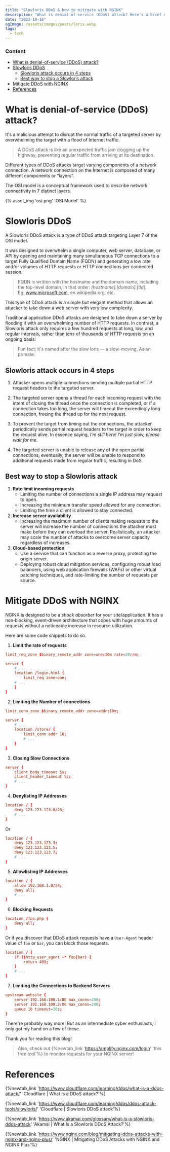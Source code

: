 ```yaml
---
title: "Slowloris DDoS & how to mitigate with NGINX"
description: "What is denial-of-service (DDoS) attack? Here's a brief explanation. It's a malicious attempt to disrupt the normal traffic of a targeted server by overwhelming the target with a flood of Internet traffic"
date: "2023-10-16"
ogImage: /assets/images/posts/loris.webp
tags:
  - tech
---
```


### Content

- [What is denial-of-service (DDoS) attack?](<#what-is-denial-of-service-(ddos)-attack%3F>)
- [Slowloris DDoS](#slowloris-ddos)
  - [Slowloris attack occurs in 4 steps](#slowloris-attack-occurs-in-4-steps)
  - [Best way to stop a Slowloris attack](#best-way-to-stop-a-slowloris-attack)
- [Mitigate DDoS with NGINX](#mitigate-ddos-with-nginx)
- [References](#references)

# What is denial-of-service (DDoS) attack?

It's a malicious attempt to disrupt the normal traffic of a targeted server by overwhelming the target with a flood of Internet traffic.

> A DDoS attack is like an unexpected traffic jam clogging up the highway, preventing regular traffic from arriving at its destination.

Different types of DDoS attacks target varying components of a network connection. A network connection on the Internet is composed of many different components or “layers”.

The OSI model is a conceptual framework used to describe network connectivity in 7 distinct layers.

{% asset_img 'osi.png' 'OSI Model' %}

# Slowloris DDoS

A Slowloris DDoS attack is a type of DDoS attack targeting Layer 7 of the OSI model.

It was designed to overwhelm a single computer, web server, database, or API by opening and maintaining many simultaneous TCP connections to a target Fully Qualified Domain Name (FQDN) and generating a low rate and/or volumes of HTTP requests or HTTP connections per connected session.

> FQDN is written with the hostname and the domain name, including the top-level domain, in that order: *[hostname].[domain].[tld]*.<br/>
> Eg: www.microsoft.com, en.wikipedia.org, etc.

This type of DDoS attack is a simple but elegant method that allows an attacker to take down a web server with very low complexity.

Traditional application DDoS attacks are designed to take down a server by flooding it with an overwhelming number of HTTP requests. In contrast, a Slowloris attack only requires a few hundred requests at long, low, and regular intervals, rather than tens of thousands of HTTP requests on an ongoing basis.

> Fun fact: it's named after the slow loris — a slow-moving, Asian primate.

## Slowloris attack occurs in 4 steps

1. Attacker opens multiple connections sending multiple partial HTTP request headers to the targeted server.

2. The targeted server opens a thread for each incoming request with the intent of closing the thread once the connection is completed, or if a connection takes too long, the server will timeout the exceedingly long connection, freeing the thread up for the next request.

3. To prevent the target from timing out the connections, the attacker periodically sends partial request headers to the target in order to keep the request alive. In essence saying, _I’m still here! I’m just slow, please wait for me_.

4. The targeted server is unable to release any of the open partial connections, eventually, the server will be unable to respond to additional requests made from regular traffic, resulting in DoS.

## Best way to stop a Slowloris attack

1. **Rate limit incoming requests**
   - Limiting the number of connections a single IP address may request to open.
   - Increasing the minimum transfer speed allowed for any connection.
   - Limiting the time a client is allowed to stay connected.
2. **Increase server availability**
   - Increasing the maximum number of clients making requests to the server will increase the number of connections the attacker must make before they can overload the server. Realistically, an attacker may scale the number of attacks to overcome server capacity regardless of increases.
3. **Cloud-based protection**
   - Use a service that can function as a reverse proxy, protecting the origin server.
   - Deploying robust cloud mitigation services, configuring robust load balancers, using web application firewalls (WAFs) or other virtual patching techniques, and rate-limiting the number of requests per source.

# Mitigate DDoS with NGINX

NGINX is designed to be a _shock absorber_ for your site/application. It has a non‑blocking, event‑driven architecture that copes with huge amounts of requests without a noticeable increase in resource utilization.

Here are some code snippets to do so.

1. **Limit the rate of requests**

```conf
limit_req_zone $binary_remote_addr zone=one:10m rate=30r/m;

server {
    # ...
    location /login.html {
        limit_req zone=one;
    # ...
    }
}
```

2. **Limiting the Number of connections**

```conf
limit_conn_zone $binary_remote_addr zone=addr:10m;

server {
    # ...
    location /store/ {
        limit_conn addr 10;
        # ...
    }
}
```

3. **Closing Slow Connections**

```conf
server {
    client_body_timeout 5s;
    client_header_timeout 5s;
    # ...
}
```

4. **Denylisting IP Addresses**

```conf
location / {
    deny 123.123.123.0/28;
    # ...
}
```

Or

```conf
location / {
    deny 123.123.123.3;
    deny 123.123.123.5;
    deny 123.123.123.7;
    # ...
}
```

5. **Allowlisting IP Addresses**

```conf
location / {
    allow 192.168.1.0/24;
    deny all;
    # ...
}
```

6. **Blocking Requests**

```conf
location /foo.php {
    deny all;
}
```

Or if you discover that DDoS attack requests have a `User-Agent` header value of `foo` or `bar`, you can block those requests.

```conf
location / {
    if ($http_user_agent ~* foo|bar) {
        return 403;
    }
    # ...
}
```

7. **Limiting the Connections to Backend Servers**

```conf
upstream website {
    server 192.168.100.1:80 max_conns=200;
    server 192.168.100.2:80 max_conns=200;
    queue 10 timeout=30s;
}
```

There're probably way more! But as an intermediate cyber enthusiasts, I only got my hand on a few of these.

Thank you for reading this blog!

> Also, check out {%newtab_link 'https://amplify.nginx.com/login' 'this free tool'%} to monitor requests for your NGINX server!

# References

{%newtab_link 'https://www.cloudflare.com/learning/ddos/what-is-a-ddos-attack/' 'Cloudflare | What is a DDoS attack?'%}

{%newtab_link 'https://www.cloudflare.com/learning/ddos/ddos-attack-tools/slowloris/' 'Cloudflare | Slowloris DDoS attack'%}

{%newtab_link 'https://www.akamai.com/glossary/what-is-a-slowloris-ddos-attack' 'Akamai | What Is a Slowloris DDoS Attack?'%}

{%newtab_link 'https://www.nginx.com/blog/mitigating-ddos-attacks-with-nginx-and-nginx-plus/' 'NGINX | Mitigating DDoS Attacks with NGINX and NGINX Plus'%}
